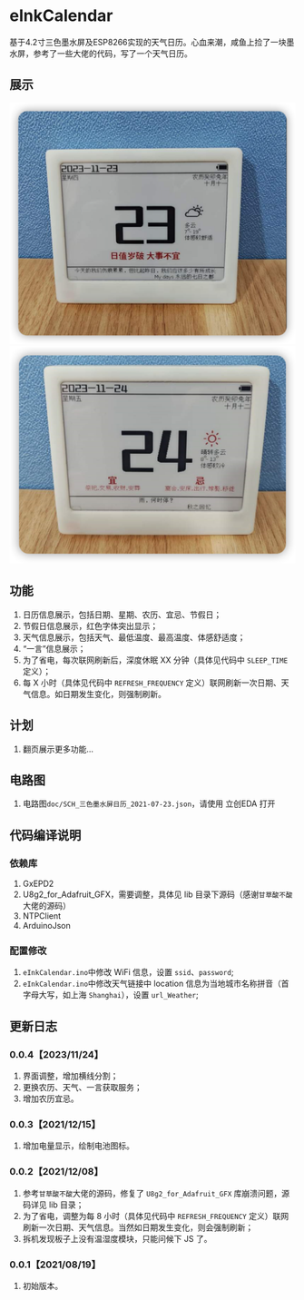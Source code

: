 # eInkCalendar
基于4.2寸三色墨水屏及ESP8266实现的天气日历。心血来潮，咸鱼上捡了一块墨水屏，参考了一些大佬的代码，写了一个天气日历。

## 展示
![daily1](https://raw.githubusercontent.com/217heidai/eInkCalendar/main/doc/daily1.png)
![daily2](https://raw.githubusercontent.com/217heidai/eInkCalendar/main/doc/daily2.png)

## 功能
1. 日历信息展示，包括日期、星期、农历、宜忌、节假日；
2. 节假日信息展示，红色字体突出显示；
3. 天气信息展示，包括天气、最低温度、最高温度、体感舒适度；
4. “一言”信息展示；
5. 为了省电，每次联网刷新后，深度休眠 XX 分钟（具体见代码中 `SLEEP_TIME` 定义）；
6. 每 X 小时（具体见代码中 `REFRESH_FREQUENCY` 定义）联网刷新一次日期、天气信息。如日期发生变化，则强制刷新。

## 计划
1. 翻页展示更多功能...

## 电路图
1. 电路图`doc/SCH_三色墨水屏日历_2021-07-23.json`，请使用 立创EDA 打开

## 代码编译说明
### 依赖库
1. GxEPD2
2. U8g2_for_Adafruit_GFX，需要调整，具体见 lib 目录下源码（感谢`甘草酸不酸`大佬的源码）
3. NTPClient
4. ArduinoJson
### 配置修改
1. `eInkCalendar.ino`中修改 WiFi 信息，设置 `ssid`、`password`;
2. `eInkCalendar.ino`中修改天气链接中 location 信息为当地城市名称拼音（首字母大写，如上海 `Shanghai`），设置 `url_Weather`;

## 更新日志
### 0.0.4【2023/11/24】
1. 界面调整，增加横线分割；
2. 更换农历、天气、一言获取服务；
3. 增加农历宜忌。

### 0.0.3【2021/12/15】
1. 增加电量显示，绘制电池图标。
   
### 0.0.2【2021/12/08】
1. 参考`甘草酸不酸`大佬的源码，修复了 `U8g2_for_Adafruit_GFX` 库崩溃问题，源码详见 lib 目录；
2. 为了省电，调整为每 8 小时（具体见代码中 `REFRESH_FREQUENCY` 定义）联网刷新一次日期、天气信息。当然如日期发生变化，则会强制刷新；
3. 拆机发现板子上没有温湿度模块，只能问候下 JS 了。

### 0.0.1【2021/08/19】
1. 初始版本。


